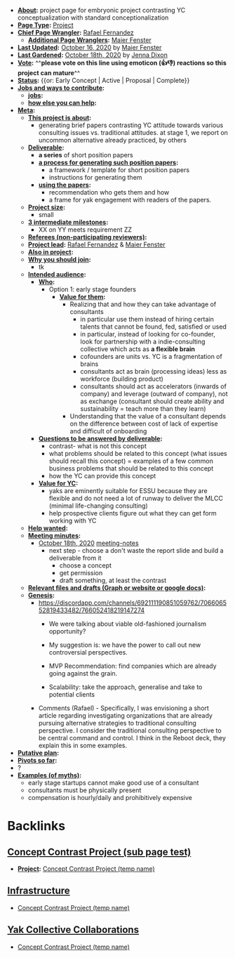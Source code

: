 - **[About](<About.md>):** project page for embryonic project contrasting YC conceptualization with standard conceptionalization
- **[Page Type](<Page Type.md>):** [Project](<Project.md>)
- **[Chief Page Wrangler](<Chief Page Wrangler.md>):** [Rafael Fernandez](<Rafael Fernandez.md>)
    - **[Additional Page Wranglers](<Additional Page Wranglers.md>):** [Maier Fenster](<Maier Fenster.md>)
- **[Last Updated](<Last Updated.md>):** [October 16, 2020](<October 16, 2020.md>) by [Maier Fenster](<Maier Fenster.md>) 
- **[Last Gardened](<Last Gardened.md>):** [October 18th, 2020](<October 18th, 2020.md>) by [Jenna Dixon](<Jenna Dixon.md>)
- **[Vote](<Vote.md>):** ^^**please vote on this line using emoticon (👍👎) reactions so this project can mature**^^
- **[Status](<Status.md>):** {{or: Early Concept | Active | Proposal | Complete}}
- **[Jobs and ways to contribute](<Jobs and ways to contribute.md>):**
    - **[jobs](<jobs.md>):**
    - **[how else you can help](<how else you can help.md>):**
- **[Meta](<Meta.md>):**
    - **[This project is about](<This project is about.md>):**
        - generating brief papers contrasting YC attitude towards various consulting issues vs. traditional attitudes. at stage 1, we report on uncommon alternative already practiced, by others
    - **[Deliverable](<Deliverable.md>):**
        - **a series** of short position papers
        - **[a process for generating such position papers](<a process for generating such position papers.md>):**
            - a framework / template for short position papers
            - instructions for generating them
        - **[using the papers](<using the papers.md>):**
            - recommendation who gets them and how
            - a frame for yak engagement with readers of the papers.
    - **[Project size](<Project size.md>):**
        - small
    - **[3 intermediate milestones](<3 intermediate milestones.md>):**
        - XX on YY meets requirement ZZ
    - **[Referees (non-participating reviewers)](<Referees (non-participating reviewers).md>):**
    - **[Project lead](<Project lead.md>):** [Rafael Fernandez](<Rafael Fernandez.md>) & [Maier Fenster](<Maier Fenster.md>)
    - **[Also in project](<Also in project.md>):** 
    - **[Why you should join](<Why you should join.md>):**
        - tk
    - **[Intended audience](<Intended audience.md>):**
        - **[Who](<Who.md>):**
            - Option 1: early stage founders
                - **[Value for them](<Value for them.md>):**
                    - Realizing that and how they can take advantage of consultants
                        - in particular use them instead of hiring certain talents that cannot be found, fed, satisfied or used
                        - in particular, instead of looking for co-founder, look for partnership with a indie-consulting collective which acts as **a flexible brain** 
                        - cofounders are units vs. YC is a fragmentation of brains
                        - consultants act as brain (processing ideas) less as workforce (building product)
                        - consultants should act as accelerators (inwards of company) and leverage (outward of company), not as exchange (consultant should create ability and sustainability =  teach more than they learn)
                    - Understanding that the value of a consultant depends on the difference between cost of lack of expertise and difficult of onboarding 
        - **[Questions to be answered by deliverable](<Questions to be answered by deliverable.md>):**
            - contrast- what is not this concept
            - what problems should be related to this concept (what issues should recall this concept) = examples of a few common business problems that should be related to this concept
            - how the YC can provide this concept
        - **[Value for YC](<Value for YC.md>):**
            - yaks are eminently suitable for ESSU because they are flexible and do not need a lot of runway to deliver the MLCC (minimal life-changing consulting)
            - help prospective clients figure out what they can get form working with YC
    - **[Help wanted](<Help wanted.md>):**
    - **[Meeting minutes](<Meeting minutes.md>):**
        - [October 18th, 2020](<October 18th, 2020.md>) [meeting-notes](<meeting-notes.md>)
            - next step - choose a don't waste the report slide and build a deliverable from it
                - choose a concept
                - get permission
                - draft something, at least the contrast
    - **[Relevant files and drafts (Graph or website or google docs)](<Relevant files and drafts (Graph or website or google docs).md>):**
    - **[Genesis](<Genesis.md>):**
        - https://discordapp.com/channels/692111190851059762/706606552819433482/766052418219147274
            - We were talking about viable old-fashioned journalism opportunity?

            - My suggestion is: we have the power to call out new controversial perspectives.
            - MVP Recommendation: find companies which are already going against the grain.
            - Scalability: take the approach, generalise and take to potential clients
        - Comments (Rafael) - Specifically, I was envisioning a short article regarding investigating organizations that are already pursuing alternative strategies to traditional consulting perspective. I consider the traditional consulting perspective to be central command and control. I think in the Reboot deck, they explain this in some examples.
- **[Putative plan](<Putative plan.md>):**
- **[Pivots so far](<Pivots so far.md>):**
- ?
- **[Examples (of myths)](<Examples (of myths).md>):**
    - early stage startups cannot make good use of a consultant
    - consultants must be physically present
    -  compensation is hourly/daily and prohibitively expensive

# Backlinks
## [Concept Contrast Project (sub page test)](<Concept Contrast Project (sub page test).md>)
- **[Project](<Project.md>):** [Concept Contrast Project (temp name)](<Concept Contrast Project (temp name).md>)

## [Infrastructure](<Infrastructure.md>)
- [Concept Contrast Project (temp name)](<Concept Contrast Project (temp name).md>)

## [Yak Collective Collaborations](<Yak Collective Collaborations.md>)
- [Concept Contrast Project (temp name)](<Concept Contrast Project (temp name).md>)

